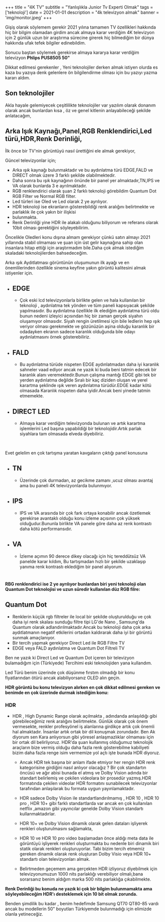 +++
title = "4K TV"
subtitle = "Yanlışlıkla Junior Tv Experti Olmak"
tags = ['teknoloji']
date = 2021-01-01
description = "4k televizyon almak"
banner = 'img/monitor.jpeg'
+++

Gişiş olarak söylemem gerekir 2021 yılına tamamen TV
özellikleri hakkında hiç bir bilgim olamadan girdim ancak almaya karar verdiğim 4K televizyon için
2 günlük uzun bir araştırma sürecine girerek hiç bilmediğim bir dünya hakkında ufak tefek bilgiler edinebildim.

Sonucu baştan söylemek gerekirse almaya kararya karar verdiğim televizyon **Phlips PUS8505 50"**

Dikkat edilmesi gerekenler , Yeni teknolojiler derken almak istiyen olurda es kaza bu yazıya denk gelenlere ön bilgilendirme olması için bu yazıyı yazma kararı aldım.

## Son teknolojiler

Akla hayale gelemiyecek çeşitlilikte teknolojiler var yazılım olarak donanım olarak ancak bunlardan kısa , öz ve genel kitlenin anlayabileceği şekilde anlatacağım,

## Arka Işık Kaynağı,Panel,RGB Renklendirici,Led türü,HDR,Renk Derinliği,

İlk önce bir TV'nin görüntüyü nasıl ürettiğini ele almak gerekiyor,

Güncel televizyonlar için;

- Arka ışık kaynağı bulunmaktadır ve bu aydınlatma türü EDGE,FALD ve DIRECT olmak üzere 3 farklı şekilde olabilmektedir.
- Daha sonra bu ışık kaynağının önünde bir panel yer almaktadır,TN,IPS ve VA olarak bunlarda 3 e ayrılmaktadır.
- RGB renklendirici olarak şuan 2 farklı teknoloji görebildim Quantum Dot RGB Filter ve Normal RGB filter.
- Led türleri ise Oled ve Led olarak 2 ye ayrılıyor.
- HDR teknoloji ise ekranların gösterebildiği renk aralığını belirtmekte ve parlaklık ile çok yakın bir ilişkisi
- bulunmakta.
- Renk Derinliği yine HDR ile alakalı olduğunu biliyorum ve referans olarak 10bit olması gerektiğini söyleyebilirim.

Öncelikle Oledleri konu dışına almam gerekiyor çünkü satın almayı 2021 yıllarında stabil olmaması ve şuan için üst gelir kaynağına sahip olan insanlara hitap ettiği için araştırmadım bile.Daha çok almak istediğim skaladaki teknolojilerden bahsedeceğim.

Arka ışık Aydıtlatması görüntünün oluşumunun ilk ayağı ve en önemlilerinden özellikle sinema keyfine yakın görüntü kalitesini almak istiyenler için.

- ## EDGE

  - Çok eski lcd televizyonlarla birlikte gelen ve hala kullanılan bir teknoloji , aydınlatma tek yönden ve tüm
    paneli kapsıyacak şekilde yapılmasıdır. Bu aydınlatma özellikle ilk elediğim aydınlatma türü oldu bunun nedeni
    izleyici açısından hiç bir zaman gerçek siyahın oluşamıyor olmasıdır. Siyah rengin üretilmesi için bile ledlerin
    hep ışık veriyor olması gerekmekte ve gözünüzün aşina olduğu karanlık bir odadayken ekranın sadece karanlık
    olduğunda bile odayı aydınlatmasını örnek gösterebiliriz.

- ## FALD

  - Bu aydınlatma türüde nispeten EDGE aydınlatmadan daha iyi karanlık sahneler vaad ediyor ancak
    ne yazık ki buda beni tatmin edecek bir karanlık alanı veremektedir.Bunun çalışma mantığı EDGE gibi
    tek bir yerden aydınlatma değilde Sıralı bir kaç diziden oluşan ve yerel karartma şeklinde ışık veren aydınlatma
    türüdür.EDGE kadar kötü olmasada Karanlık nispeten daha iyidir.Ancak beni yinede tatmin etmemekte.

- ## DIRECT LED

  - Almaya karar verdiğim televizyonda bulunan ve artık karartma işlemlerini Led başına yapabildiği bir
    teknolojidir.Artık parlak siyahlara tam olmasada elveda diyebiliriz.

<br>

Evet gelelim en çok tartışma yaratan kavgaların çıktığı panel konusuna

- ## TN

  - Üzerinde çok durmadan, az gecikme zamanı ,ucuz olması avantaj ama bu paneli 4K televizyonlarda bulunmıyor.

- ## IPS

  - IPS ve VA arasında bir çok fark ortaya konabilir ancak özetlemek gerekirse avantaklı olduğu konu
    izleme açısının çok yüksek olduğudur.Bununla birlikte VA panele göre daha az renk kontrastı daha kötü
    performansıdır.

- ## VA

  - İzleme açımın 90 derece dikey olacağı için hiç tereddütsüz VA panelde karar kıldım, Bu tartışmadan hızlı bir şekilde uzaklaşıp yanıma renk kontrastı eklediğim bir panel alıyorum.

#

#

**RBG renklendirici ise 2 ye ayrılıyor bunlardan biri yeni teknoloji olan Quantum Dot teknolojisi ve uzun süredir
kullanılan düz RGB filre:**

## Quantum Dot

- Renklerin küçük rgb filtreler ile local bir şekilde oluşturulduğu ve çok daha iyi renk skalası sunduğu filtre
  tipi LG'de Nano , Samsung'da Quantum olarak adlandırılmaktadır.Ancak bu teknoloji daha çok arka aydıtlatmanın
  negatif etkilerini ortadan kaldırarak daha iyi bir görüntü sunmak amaçlanıyor.
- Bir tercih yapmak gerekiyor Direct Led ile RGB Filtre TV
- EDGE veya FALD aydınlatma ve Quantum Dot Filtreli TV

Ben ne yazık ki Direct Led ve Quantum Dot içeren bir televizyon bulamadığım için (Türkiyede)
Tercihimi eski teknolojiden yana kullandım.

Led Türü benim üzerinde çok düşünme fırstım olmadığı bir konu fiyatlarından ötürü ancak alabiliyorsanız OLED alın geçin.

**HDR görüntü bu konu televizyon alırken en çok dikkat edilmesi gereken ve benimde en çok üzerinde durmak istediğim konu:**

### HDR

- HDR , High Dynamic Range olarak açılmakta , adındanda anlaşıldığı gibi görebileceğimiz renk aralığını
  belirtmekte. Günlük olarak çok önem vermesekte, renkler profesyönel iş alanlarına girdikçe artık çok önemli
  hal almaktadır. İnsanlar artık ortak bir dil konuşmak zorundadır. Ben Ak diyorum sen Kara anlıyorsun gibi
  yöresel anlaşmazlıklar olmaması için bir ortak dil belirliyoruz. HDR'da şuan kullanmış olduğumuz teknolojik
  araçların bize vermiş olduğu daha fazla renk gösterebilme kabiliyeti bizim daha fazla renge isim vermemize yol
  açtı işte bunada HDR diyoruz.

  - Ancak HDR tek başına bir anlam ifade etmiyor her rengin HDR renk kategorisine girdiğini nasıl anlıyor
    olacağız ? Bir çok standartın öncüsü ve ağır abisi bunada el atmış ve Dolby Vision adında bir standart
    belirlemiş ve çekilen videolara bir prosedür yazmış.HDR formatında çekilen videolar HDR formatını sunabilecek
    televizyonlar tarafından anlaşılarak bu formata uygun yayınlamaktadır.

  - HDR sadece Dolby Vision ile standartlandırılmamış , HDR 10 , HDR 10 pro , HDR 10+ gibi farklı standartlarda
    var ancak en çok kullanılan netflix ,amazon gibi yayıncılar genelde Dolby Vision standartı kullanmaktadırlar.

  - HDR 10+ ve Dolby Vision dinamik olarak gelen dataları işliyerek renkleri oluşturulmasını sağlamakta,

  - HDR 10 ve HDR 10 pro video başlamadan önce aldığı meta data ile görüntüyü işliyerek renkleri oluşturmakta bu
    nedenle biri dinamik biri statik olarak renkleri oluşturuyorlar. Tabi bizim tercih etmemiz gereken dinamik
    olarak renk oluşturan Dolby Visio veya HDR 10+ standartı olan televizyonları almak.

  - Belirtmeden geçemem ama gerçekten HDR izliyoruz diyebilmek için televizyonumuzun 1000 nits parlaklığı
    verebiliyor olmalı,bana sorarsanız benim aldığım marka 500 nits parlaklığa çıkabilmekte.

**Renk Derinliği bu konuda ne yazık ki çok bir bilgim bulunmamakta ama söyleyebileceğim HDR'ı desteklemek için 10 bit olmak
zorunda.**

Benden şimdilik bu kadar , benim hedefimde Samsung QT70 QT80-85 vardı ancak bu modellerin 50" boyutları
Türkiyemde bulunmadığı için elimizde olanla yetineceğiz.

